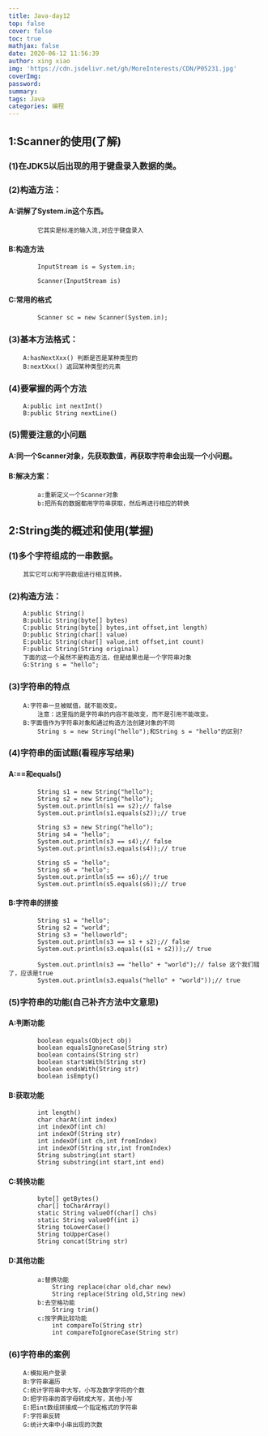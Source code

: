 ```yaml
---
title: Java-day12
top: false
cover: false
toc: true
mathjax: false
date: 2020-06-12 11:56:39
author: xing xiao
img: 'https://cdn.jsdelivr.net/gh/MoreInterests/CDN/P05231.jpg'
coverImg:
password:
summary:
tags: Java
categories: 编程
---
```

## 1:Scanner的使用(了解)
###	(1)在JDK5以后出现的用于键盘录入数据的类。
###	(2)构造方法：
####		A:讲解了System.in这个东西。
			它其实是标准的输入流,对应于键盘录入
####		B:构造方法
			InputStream is = System.in;
			
			Scanner(InputStream is)
####		C:常用的格式
			Scanner sc = new Scanner(System.in);
###	(3)基本方法格式：
		A:hasNextXxx() 判断是否是某种类型的
		B:nextXxx()	返回某种类型的元素
###	(4)要掌握的两个方法
		A:public int nextInt()
		B:public String nextLine()
###	(5)需要注意的小问题
####		A:同一个Scanner对象，先获取数值，再获取字符串会出现一个小问题。
####		B:解决方案：
			a:重新定义一个Scanner对象
			b:把所有的数据都用字符串获取，然后再进行相应的转换
			
## 2:String类的概述和使用(掌握)
###	(1)多个字符组成的一串数据。
		其实它可以和字符数组进行相互转换。
###	(2)构造方法：
		A:public String()
		B:public String(byte[] bytes)
		C:public String(byte[] bytes,int offset,int length)
		D:public String(char[] value)
		E:public String(char[] value,int offset,int count)
		F:public String(String original)
		下面的这一个虽然不是构造方法，但是结果也是一个字符串对象
		G:String s = "hello";
###	(3)字符串的特点
		A:字符串一旦被赋值，就不能改变。
			注意：这里指的是字符串的内容不能改变，而不是引用不能改变。
		B:字面值作为字符串对象和通过构造方法创建对象的不同
			String s = new String("hello");和String s = "hello"的区别?
###	(4)字符串的面试题(看程序写结果)
####		A:==和equals()
			String s1 = new String("hello");
			String s2 = new String("hello");
			System.out.println(s1 == s2);// false
			System.out.println(s1.equals(s2));// true

			String s3 = new String("hello");
			String s4 = "hello";
			System.out.println(s3 == s4);// false
			System.out.println(s3.equals(s4));// true

			String s5 = "hello";
			String s6 = "hello";
			System.out.println(s5 == s6);// true
			System.out.println(s5.equals(s6));// true
####		B:字符串的拼接
			String s1 = "hello";
			String s2 = "world";
			String s3 = "helloworld";
			System.out.println(s3 == s1 + s2);// false
			System.out.println(s3.equals((s1 + s2)));// true

			System.out.println(s3 == "hello" + "world");// false 这个我们错了，应该是true
			System.out.println(s3.equals("hello" + "world"));// true
###	(5)字符串的功能(自己补齐方法中文意思)
####		A:判断功能
			boolean equals(Object obj)
			boolean equalsIgnoreCase(String str)
			boolean contains(String str)
			boolean startsWith(String str)
			boolean endsWith(String str)
			boolean isEmpty()
####		B:获取功能
			int length()
			char charAt(int index)
			int indexOf(int ch)
			int indexOf(String str)
			int indexOf(int ch,int fromIndex)
			int indexOf(String str,int fromIndex)
			String substring(int start)
			String substring(int start,int end)
####		C:转换功能
			byte[] getBytes()
			char[] toCharArray()
			static String valueOf(char[] chs)
			static String valueOf(int i)
			String toLowerCase()
			String toUpperCase()
			String concat(String str)
####		D:其他功能
			a:替换功能 
				String replace(char old,char new)
				String replace(String old,String new)
			b:去空格功能
				String trim()
			c:按字典比较功能
				int compareTo(String str)
				int compareToIgnoreCase(String str) 
###	(6)字符串的案例
		A:模拟用户登录
		B:字符串遍历
		C:统计字符串中大写，小写及数字字符的个数
		D:把字符串的首字母转成大写，其他小写
		E:把int数组拼接成一个指定格式的字符串
		F:字符串反转
		G:统计大串中小串出现的次数